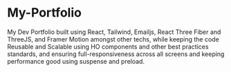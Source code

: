 # My-Portfolio
My Dev Portfolio built using React, Tailwind, Emailjs, React Three Fiber and ThreeJS, and Framer Motion amongst other techs, while keeping the code Reusable and Scalable using HO components and other best practices standards, and ensuring full-responsiveness across all screens and keeping performance good using suspense and preload.
